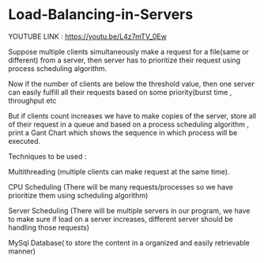 # Load-Balancing-in-Servers

YOUTUBE LINK : https://youtu.be/L4z7mTV_0Ew

Suppose multiple clients simultaneously make a request for a file(same or different) from a server, then server has to prioritize their request using process scheduling algorithm.


 Now if the number of clients are below the threshold value, then one server can easily fulfill all their requests based on some priority(burst time , throughput etc
 
 
But if clients count increases we have to make copies of the server, store all of their request in a queue and based on a process scheduling algorithm , print a Gant Chart which shows the sequence in which process will be executed.



Techniques to be used :


Multithreading (multiple clients can make request at the same time).

CPU Scheduling (There will be many requests/processes so we have prioritize them using scheduling algorithm)

Server Scheduling (There will be multiple servers in our program, we have to make sure if load on a server increases, different server should be handling those requests)

MySql Database( to store the content in a organized and easily retrievable manner)






